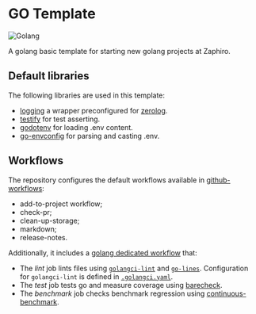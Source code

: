 # GO Template

![Golang](https://github.com/zaphiro-technologies/go-template/actions/workflows/golang.yaml/badge.svg)

A golang basic template for starting new golang projects at Zaphiro.

## Default libraries

The following libraries are used in this template:

- [logging](https://github.com/zaphiro-technologies/logging) a wrapper
  preconfigured for [zerolog](https://pkg.go.dev/github.com/rs/zerolog).
- [testify](https://github.com/stretchr/testify) for test asserting.
- [godotenv](https://github.com/joho/godotenv) for loading .env content.
- [go-envconfig](https://github.com/sethvargo/go-envconfig) for parsing and
  casting .env.

## Workflows

The repository configures the default workflows available in
[github-workflows](https://github.com/zaphiro-technologies/github-workflows/):

- add-to-project workflow;
- check-pr;
- clean-up-storage;
- markdown;
- release-notes.

Additionally, it includes a
[golang dedicated workflow](.github/workflows/golang.yaml) that:

- The _lint_ job lints files using [`golangci-lint`](https://golangci-lint.run/)
  and [`go-lines`](https://pkg.go.dev/github.com/segmentio/golines).
  Configuration for `golangci-lint` is defined in
  [`.golangci.yaml`](.golangci.yaml).
- The _test_ job tests go and measure coverage using
  [barecheck](https://www.barecheck.com/).
- The _benchmark_ job checks benchmark regression using
  [continuous-benchmark](https://github.com/marketplace/actions/continuous-benchmark).
